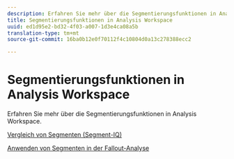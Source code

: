 ```yaml
---
description: Erfahren Sie mehr über die Segmentierungsfunktionen in Analysis Workspace.
title: Segmentierungsfunktionen in Analysis Workspace
uuid: ed1d95e2-bd32-4f03-a007-1d3e4ca08a5b
translation-type: tm+mt
source-git-commit: 16ba0b12e0f70112f4c10804d0a13c278388ecc2

---
```



# Segmentierungsfunktionen in Analysis Workspace

Erfahren Sie mehr über die Segmentierungsfunktionen in Analysis Workspace.

[Vergleich von Segmenten (Segment-IQ)](https://marketing.adobe.com/resources/help/de_DE/analytics/analysis-workspace/segment-comparison.html)

[Anwenden von Segmenten in der Fallout-Analyse](https://marketing.adobe.com/resources/help/de_DE/analytics/analysis-workspace/compare-segments-fallout.html)
